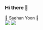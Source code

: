 ### Hi there 👋
🐷 Saehan Yoon 🐷
</br>
<img src="https://img.shields.io/badge/GitHurb-181717?style=flat-square&logo=GitHurb&logoColor=gold"/>
<img src="https://img.shields.io/badge/이름-색상코드?style=flat-square&logo=로고명&logoColor=로고색"/>
<!--
**ovelute53/ovelute53** is a ✨ _special_ ✨ repository because its `README.md` (this file) appears on your GitHub profile.

Here are some ideas to get you started:

- 🔭 I’m currently working on ...
- 🌱 I’m currently learning ...
- 👯 I’m looking to collaborate on ...
- 🤔 I’m looking for help with ...
- 💬 Ask me about ...
- 📫 How to reach me: ...
- 😄 Pronouns: ...
- ⚡ Fun fact: ...
-->
